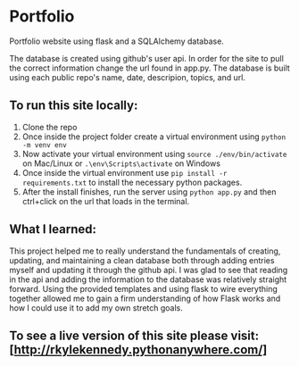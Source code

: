 # Portfolio
Portfolio website using flask and a SQLAlchemy database.

The database is created using github's user api. In order for the site to pull the correct information change the url found in app.py. The database is built using each public repo's name, date, descripion, topics, and url.

## To run this site locally:
1. Clone the repo
2. Once inside the project folder create a virtual environment using `python -m venv env`
3. Now activate your virtual environment using `source ./env/bin/activate` on Mac/Linux or `.\env\Scripts\activate` on Windows
4. Once inside the virtual environment use `pip install -r requirements.txt` to install the necessary python packages.
5. After the install finishes, run the server using `python app.py` and then ctrl+click on the url that loads in the terminal.


## What I learned:
This project helped me to really understand the fundamentals of creating, updating, and maintaining a clean database both through adding entries myself and updating it through the github api. I was glad to see that reading in the api and adding the information to the database was relatively straight forward.
Using the provided templates and using flask to wire everything together allowed me to gain a firm understanding of how Flask works and how I could use it to add my own stretch goals.


## To see a live version of this site please visit: [http://rkylekennedy.pythonanywhere.com/]

